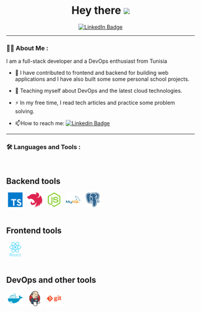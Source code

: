
<!--
**hana-ghz/hana-ghz** is a ✨ _special_ ✨ repository because its `README.md` (this file) appears on your GitHub profile.



Here are some ideas to get you started:

- 🔭 I’m currently working on ...
- 🌱 I’m currently learning ...
- 👯 I’m looking to collaborate on ...
- 🤔 I’m looking for help with ...
- 💬 Ask me about ...
- 📫 How to reach me: ...
- 😄 Pronouns: ...
- ⚡ Fun fact: ...
-->

<div id="header" align="center">
  <h1>
    Hey there
    <img src="https://media.giphy.com/media/hvRJCLFzcasrR4ia7z/giphy.gif" width="30px"/>
  </h1>
  <div id="badges">
    <a href="https://www.linkedin.com/in/hana-ben-ghezail-822a601ba/">
      <img src="https://img.shields.io/badge/LinkedIn-blue?style=for-the-badge&logo=linkedin&logoColor=white"             alt="LinkedIn Badge"/>
    </a>
  </div>

</div>


---

### :woman_technologist: About Me :

I am a full-stack developer and a DevOps enthusiast from Tunisia
- :telescope: I have contributed to frontend and backend for building web applications and I have also built some some personal school projects.

- :seedling: Teaching myself about DevOps and the latest cloud technologies.

- :zap: In my free time, I read tech articles and practice some problem solving.

- :mailbox:How to reach me: [![Linkedin Badge](https://img.shields.io/badge/-kakbar-blue?style=flat&logo=Linkedin&logoColor=white)](https://www.linkedin.com/in/hana-ben-ghezail-822a601ba/)


---

### :hammer_and_wrench: Languages and Tools :

 
 <div>
  <h2> Backend tools</h2>
   <img src="https://github.com/devicons/devicon/blob/master/icons/typescript/typescript-original.svg"     title="TypeScript" alt="TypeScript" width="40" height="40"/>&nbsp;
  <img src="https://github.com/devicons/devicon/blob/master/icons/nestjs/nestjs-plain.svg" title="NestJs"    alt="NestJs" width="40" height="40"/>&nbsp;
  <img src="https://github.com/devicons/devicon/blob/master/icons/nodejs/nodejs-plain.svg" title="NodeJs"    alt="NodeJs" width="40" height="40"/>&nbsp;
  <img src="https://github.com/devicons/devicon/blob/master/icons/mysql/mysql-original-wordmark.svg"  title="MySQL"  alt="MySQL" width="40"      height="40"/>&nbsp;
  <img src="https://github.com/devicons/devicon/blob/master/icons/postgresql/postgresql-plain.svg"  title="PostgreSQL" alt="PostgreSQL" width="40"  height="40"/>&nbsp;
</div>


<div>
  <h2> Frontend tools</h2>
  <img src="https://github.com/devicons/devicon/blob/master/icons/react/react-original-wordmark.svg"        title="React" alt="React" width="40" height="40"/>&nbsp;
 
</div>

<div>
  <h2> DevOps and other tools</h2>
  <img src="https://github.com/devicons/devicon/blob/master/icons/docker/docker-plain.svg" title="Docker" alt="Docker" width="40" height="40"/>&nbsp;
  <img src="https://github.com/devicons/devicon/blob/master/icons/jenkins/jenkins-original.svg" title="Jenkins" alt="Jenkins" width="40"      height="40"/>&nbsp;
  <img src="https://github.com/devicons/devicon/blob/master/icons/git/git-plain-wordmark.svg" title="Git" **alt="Git" width="40" height="40"/>
</div>


